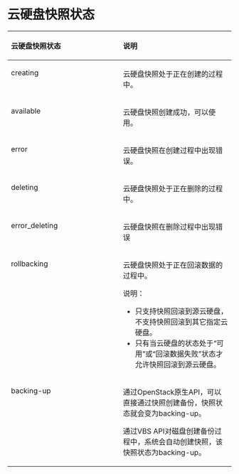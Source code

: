 # 云硬盘快照状态<a name="ZH-CN_TOPIC_0051803386"></a>

<a name="table294040819524"></a>
<table><thead align="left"><tr id="row1757352919524"><th class="cellrowborder" valign="top" width="50%" id="mcps1.1.3.1.1"><p id="p1416977319524"><a name="p1416977319524"></a><a name="p1416977319524"></a>云硬盘快照状态</p>
</th>
<th class="cellrowborder" valign="top" width="50%" id="mcps1.1.3.1.2"><p id="p690096519524"><a name="p690096519524"></a><a name="p690096519524"></a>说明</p>
</th>
</tr>
</thead>
<tbody><tr id="row6210869019524"><td class="cellrowborder" valign="top" width="50%" headers="mcps1.1.3.1.1 "><p id="p6474802819524"><a name="p6474802819524"></a><a name="p6474802819524"></a>creating</p>
</td>
<td class="cellrowborder" valign="top" width="50%" headers="mcps1.1.3.1.2 "><p id="p1009894319524"><a name="p1009894319524"></a><a name="p1009894319524"></a>云硬盘快照处于正在创建的过程中。</p>
</td>
</tr>
<tr id="row2378162519524"><td class="cellrowborder" valign="top" width="50%" headers="mcps1.1.3.1.1 "><p id="p4726344319524"><a name="p4726344319524"></a><a name="p4726344319524"></a>available</p>
</td>
<td class="cellrowborder" valign="top" width="50%" headers="mcps1.1.3.1.2 "><p id="p313365719524"><a name="p313365719524"></a><a name="p313365719524"></a>云硬盘快照创建成功，可以使用。</p>
</td>
</tr>
<tr id="row2820292119524"><td class="cellrowborder" valign="top" width="50%" headers="mcps1.1.3.1.1 "><p id="p273526119524"><a name="p273526119524"></a><a name="p273526119524"></a>error</p>
</td>
<td class="cellrowborder" valign="top" width="50%" headers="mcps1.1.3.1.2 "><p id="p2022961819524"><a name="p2022961819524"></a><a name="p2022961819524"></a>云硬盘快照在创建过程中出现错误。</p>
</td>
</tr>
<tr id="row4784884019524"><td class="cellrowborder" valign="top" width="50%" headers="mcps1.1.3.1.1 "><p id="p5055086519524"><a name="p5055086519524"></a><a name="p5055086519524"></a>deleting</p>
</td>
<td class="cellrowborder" valign="top" width="50%" headers="mcps1.1.3.1.2 "><p id="p97940619524"><a name="p97940619524"></a><a name="p97940619524"></a>云硬盘快照处于正在删除的过程中。</p>
</td>
</tr>
<tr id="row881466019524"><td class="cellrowborder" valign="top" width="50%" headers="mcps1.1.3.1.1 "><p id="p4289885919524"><a name="p4289885919524"></a><a name="p4289885919524"></a>error_deleting</p>
</td>
<td class="cellrowborder" valign="top" width="50%" headers="mcps1.1.3.1.2 "><p id="p5225554619524"><a name="p5225554619524"></a><a name="p5225554619524"></a>云硬盘快照在删除过程中出现错误</p>
</td>
</tr>
<tr id="row53787319524"><td class="cellrowborder" valign="top" width="50%" headers="mcps1.1.3.1.1 "><p id="p4356772819524"><a name="p4356772819524"></a><a name="p4356772819524"></a>rollbacking</p>
</td>
<td class="cellrowborder" valign="top" width="50%" headers="mcps1.1.3.1.2 "><p id="p14379857182618"><a name="p14379857182618"></a><a name="p14379857182618"></a>云硬盘快照处于正在回滚数据的过程中。</p>
<div class="note" id="note4770122218113"><a name="note4770122218113"></a><a name="note4770122218113"></a><span class="notetitle"> 说明： </span><div class="notebody"><a name="ul2407842411214"></a><a name="ul2407842411214"></a><ul id="ul2407842411214"><li>只支持快照回滚到源云硬盘，不支持快照回滚到其它指定云硬盘。</li><li>只有当云硬盘的状态处于<span class="wintitle" id="wintitle47594010182250"><a name="wintitle47594010182250"></a><a name="wintitle47594010182250"></a>“可用”</span>或<span class="wintitle" id="wintitle17877871182259"><a name="wintitle17877871182259"></a><a name="wintitle17877871182259"></a>“回滚数据失败”</span>状态才允许快照回滚到源云硬盘。</li></ul>
</div></div>
</td>
</tr>
<tr id="row207855215268"><td class="cellrowborder" valign="top" width="50%" headers="mcps1.1.3.1.1 "><p id="p152090254243"><a name="p152090254243"></a><a name="p152090254243"></a>backing-up</p>
</td>
<td class="cellrowborder" valign="top" width="50%" headers="mcps1.1.3.1.2 "><p id="p253815332616"><a name="p253815332616"></a><a name="p253815332616"></a>通过OpenStack原生API，可以直接通过快照创建备份，快照状态就会变为backing-up。</p>
<p id="p1439415519264"><a name="p1439415519264"></a><a name="p1439415519264"></a>通过VBS API对磁盘创建备份过程中，系统会自动创建快照，该快照状态为backing-up。</p>
</td>
</tr>
</tbody>
</table>

